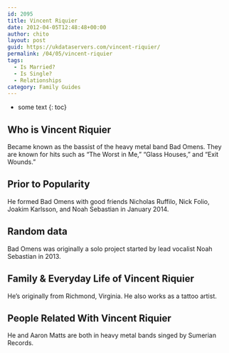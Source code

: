 ```yaml
---
id: 2095
title: Vincent Riquier
date: 2012-04-05T12:48:48+00:00
author: chito
layout: post
guid: https://ukdataservers.com/vincent-riquier/
permalink: /04/05/vincent-riquier
tags:
  - Is Married?
  - Is Single?
  - Relationships
category: Family Guides
---
```


* some text
{: toc}
          
          
## Who is  Vincent Riquier
                  
                  
                  
Became known as the bassist of the heavy metal band Bad Omens. They are known for hits such as &#8220;The Worst in Me,&#8221; &#8220;Glass Houses,&#8221; and &#8220;Exit Wounds.&#8221;
                  
                
                
                
## Prior to Popularity 
                  
                  
                  
He formed Bad Omens with good friends Nicholas Ruffilo, Nick Folio, Joakim Karlsson, and Noah Sebastian in January 2014.
                  
                
                
                
## Random data 
                  
                  
                  
Bad Omens was originally a solo project started by lead vocalist Noah Sebastian in 2013.
                  
                
                
                
## Family & Everyday Life of Vincent Riquier
                  
                  
                  
He&#8217;s originally from Richmond, Virginia. He also works as a tattoo artist.
                  
                
                
                
## People Related With  Vincent Riquier
                  
                  
                  
He and Aaron Matts are both in heavy metal bands singed by Sumerian Records.
                  
                
              
            
          
          
          
    
    
  
